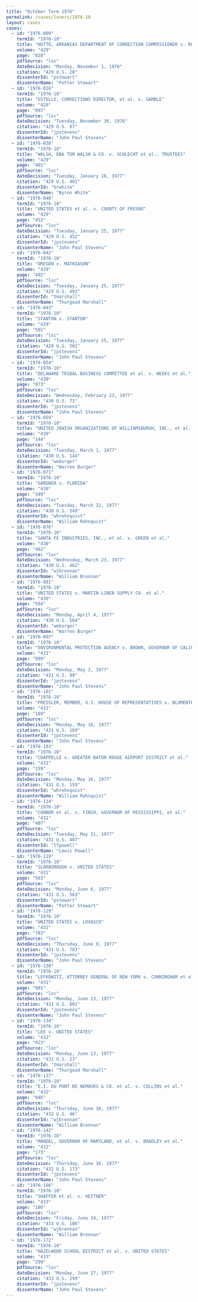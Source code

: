 ```yaml
---
title: "October Term 1976"
permalink: /cases/loners/1976-10
layout: cases
cases:
  - id: "1976-009"
    termId: "1976-10"
    title: "HUTTO, ARKANSAS DEPARTMENT OF CORRECTION COMMISSIONER v. ROSS"
    volume: "429"
    page: "028"
    pdfSource: "loc"
    dateDecision: "Monday, November 1, 1976"
    citation: "429 U.S. 28"
    dissenterId: "pstewart"
    dissenterName: "Potter Stewart"
  - id: "1976-016"
    termId: "1976-10"
    title: "ESTELLE, CORRECTIONS DIRECTOR, et al. v. GAMBLE"
    volume: "429"
    page: "097"
    pdfSource: "loc"
    dateDecision: "Tuesday, November 30, 1976"
    citation: "429 U.S. 97"
    dissenterId: "jpstevens"
    dissenterName: "John Paul Stevens"
  - id: "1976-038"
    termId: "1976-10"
    title: "WALSH, DBA TOM WALSH & CO. v. SCHLECHT et al., TRUSTEES"
    volume: "429"
    page: "401"
    pdfSource: "loc"
    dateDecision: "Tuesday, January 18, 1977"
    citation: "429 U.S. 401"
    dissenterId: "brwhite"
    dissenterName: "Byron White"
  - id: "1976-040"
    termId: "1976-10"
    title: "UNITED STATES et al. v. COUNTY OF FRESNO"
    volume: "429"
    page: "452"
    pdfSource: "loc"
    dateDecision: "Tuesday, January 25, 1977"
    citation: "429 U.S. 452"
    dissenterId: "jpstevens"
    dissenterName: "John Paul Stevens"
  - id: "1976-042"
    termId: "1976-10"
    title: "OREGON v. MATHIASON"
    volume: "429"
    page: "492"
    pdfSource: "loc"
    dateDecision: "Tuesday, January 25, 1977"
    citation: "429 U.S. 492"
    dissenterId: "tmarshall"
    dissenterName: "Thurgood Marshall"
  - id: "1976-043"
    termId: "1976-10"
    title: "STANTON v. STANTON"
    volume: "429"
    page: "501"
    pdfSource: "loc"
    dateDecision: "Tuesday, January 25, 1977"
    citation: "429 U.S. 501"
    dissenterId: "jpstevens"
    dissenterName: "John Paul Stevens"
  - id: "1976-054"
    termId: "1976-10"
    title: "DELAWARE TRIBAL BUSINESS COMMITTEE et al. v. WEEKS et al."
    volume: "430"
    page: "073"
    pdfSource: "loc"
    dateDecision: "Wednesday, February 23, 1977"
    citation: "430 U.S. 73"
    dissenterId: "jpstevens"
    dissenterName: "John Paul Stevens"
  - id: "1976-059"
    termId: "1976-10"
    title: "UNITED JEWISH ORGANIZATIONS OF WILLIAMSBURGH, INC., et al. v. CAREY, GOVERNOR OF NEW YORK, et al."
    volume: "430"
    page: "144"
    pdfSource: "loc"
    dateDecision: "Tuesday, March 1, 1977"
    citation: "430 U.S. 144"
    dissenterId: "weburger"
    dissenterName: "Warren Burger"
  - id: "1976-071"
    termId: "1976-10"
    title: "GARDNER v. FLORIDA"
    volume: "430"
    page: "349"
    pdfSource: "loc"
    dateDecision: "Tuesday, March 22, 1977"
    citation: "430 U.S. 349"
    dissenterId: "whrehnquist"
    dissenterName: "William Rehnquist"
  - id: "1976-076"
    termId: "1976-10"
    title: "SANTA FE INDUSTRIES, INC., et al. v. GREEN et al."
    volume: "430"
    page: "462"
    pdfSource: "loc"
    dateDecision: "Wednesday, March 23, 1977"
    citation: "430 U.S. 462"
    dissenterId: "wjbrennan"
    dissenterName: "William Brennan"
  - id: "1976-081"
    termId: "1976-10"
    title: "UNITED STATES v. MARTIN LINEN SUPPLY CO. et al."
    volume: "430"
    page: "564"
    pdfSource: "loc"
    dateDecision: "Monday, April 4, 1977"
    citation: "430 U.S. 564"
    dissenterId: "weburger"
    dissenterName: "Warren Burger"
  - id: "1976-097"
    termId: "1976-10"
    title: "ENVIRONMENTAL PROTECTION AGENCY v. BROWN, GOVERNOR OF CALIFORNIA, et al."
    volume: "431"
    page: "099"
    pdfSource: "loc"
    dateDecision: "Monday, May 2, 1977"
    citation: "431 U.S. 99"
    dissenterId: "jpstevens"
    dissenterName: "John Paul Stevens"
  - id: "1976-101"
    termId: "1976-10"
    title: "PRESSLER, MEMBER, U.S. HOUSE OF REPRESENTATIVES v. BLUMENTHAL, SECRETARY OF THE TREASURY, et al."
    volume: "431"
    page: "169"
    pdfSource: "loc"
    dateDecision: "Monday, May 16, 1977"
    citation: "431 U.S. 169"
    dissenterId: "jpstevens"
    dissenterName: "John Paul Stevens"
  - id: "1976-103"
    termId: "1976-10"
    title: "CHAPPELLE v. GREATER BATON ROUGE AIRPORT DISTRICT et al."
    volume: "431"
    page: "159"
    pdfSource: "loc"
    dateDecision: "Monday, May 16, 1977"
    citation: "431 U.S. 159"
    dissenterId: "whrehnquist"
    dissenterName: "William Rehnquist"
  - id: "1976-114"
    termId: "1976-10"
    title: "CONNOR et al. v. FINCH, GOVERNOR OF MISSISSIPPI, et al."
    volume: "431"
    page: "407"
    pdfSource: "loc"
    dateDecision: "Tuesday, May 31, 1977"
    citation: "431 U.S. 407"
    dissenterId: "lfpowell"
    dissenterName: "Lewis Powell"
  - id: "1976-119"
    termId: "1976-10"
    title: "SCARBOROUGH v. UNITED STATES"
    volume: "431"
    page: "563"
    pdfSource: "loc"
    dateDecision: "Monday, June 6, 1977"
    citation: "431 U.S. 563"
    dissenterId: "pstewart"
    dissenterName: "Potter Stewart"
  - id: "1976-129"
    termId: "1976-10"
    title: "UNITED STATES v. LOVASCO"
    volume: "431"
    page: "783"
    pdfSource: "loc"
    dateDecision: "Thursday, June 9, 1977"
    citation: "431 U.S. 783"
    dissenterId: "jpstevens"
    dissenterName: "John Paul Stevens"
  - id: "1976-130"
    termId: "1976-10"
    title: "LEFKOWITZ, ATTORNEY GENERAL OF NEW YORK v. CUNNINGHAM et al."
    volume: "431"
    page: "801"
    pdfSource: "loc"
    dateDecision: "Monday, June 13, 1977"
    citation: "431 U.S. 801"
    dissenterId: "jpstevens"
    dissenterName: "John Paul Stevens"
  - id: "1976-134"
    termId: "1976-10"
    title: "LEE v. UNITED STATES"
    volume: "432"
    page: "023"
    pdfSource: "loc"
    dateDecision: "Monday, June 13, 1977"
    citation: "432 U.S. 23"
    dissenterId: "tmarshall"
    dissenterName: "Thurgood Marshall"
  - id: "1976-137"
    termId: "1976-10"
    title: "E.I. DU PONT DE NEMOURS & CO. et al. v. COLLINS et al."
    volume: "432"
    page: "046"
    pdfSource: "loc"
    dateDecision: "Thursday, June 16, 1977"
    citation: "432 U.S. 46"
    dissenterId: "wjbrennan"
    dissenterName: "William Brennan"
  - id: "1976-142"
    termId: "1976-10"
    title: "MANDEL, GOVERNOR OF MARYLAND, et al. v. BRADLEY et al."
    volume: "432"
    page: "173"
    pdfSource: "loc"
    dateDecision: "Thursday, June 16, 1977"
    citation: "432 U.S. 173"
    dissenterId: "jpstevens"
    dissenterName: "John Paul Stevens"
  - id: "1976-166"
    termId: "1976-10"
    title: "SHAFFER et al. v. HEITNER"
    volume: "433"
    page: "186"
    pdfSource: "loc"
    dateDecision: "Friday, June 24, 1977"
    citation: "433 U.S. 186"
    dissenterId: "wjbrennan"
    dissenterName: "William Brennan"
  - id: "1976-172"
    termId: "1976-10"
    title: "HAZELWOOD SCHOOL DISTRICT et al. v. UNITED STATES"
    volume: "433"
    page: "299"
    pdfSource: "loc"
    dateDecision: "Monday, June 27, 1977"
    citation: "433 U.S. 299"
    dissenterId: "jpstevens"
    dissenterName: "John Paul Stevens"
---
```

